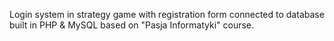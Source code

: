 
Login system in strategy game with registration form connected to database built in PHP & MySQL based on "Pasja Informatyki" course.
